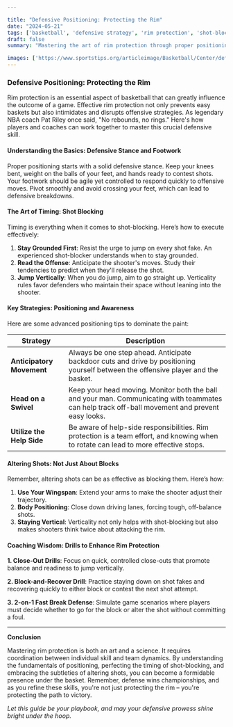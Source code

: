 ```yaml
---

title: "Defensive Positioning: Protecting the Rim"
date: "2024-05-21"
tags: ['basketball', 'defensive strategy', 'rim protection', 'shot-blocking', 'coaching']
draft: false
summary: "Mastering the art of rim protection through proper positioning, shot-blocking timing, and shot alteration to stifle the opposition's scoring attempts."

images: ['https://www.sportstips.org/articleimage/Basketball/Center/defensive_positioning_protecting_the_rim.webp']
---
```


### Defensive Positioning: Protecting the Rim

Rim protection is an essential aspect of basketball that can greatly influence the outcome of a game. Effective rim protection not only prevents easy baskets but also intimidates and disrupts offensive strategies. As legendary NBA coach Pat Riley once said, "No rebounds, no rings." Here's how players and coaches can work together to master this crucial defensive skill.

#### Understanding the Basics: Defensive Stance and Footwork

Proper positioning starts with a solid defensive stance. Keep your knees bent, weight on the balls of your feet, and hands ready to contest shots. Your footwork should be agile yet controlled to respond quickly to offensive moves. Pivot smoothly and avoid crossing your feet, which can lead to defensive breakdowns.

#### The Art of Timing: Shot Blocking

Timing is everything when it comes to shot-blocking. Here’s how to execute effectively:

1. **Stay Grounded First**: Resist the urge to jump on every shot fake. An experienced shot-blocker understands when to stay grounded.
2. **Read the Offense**: Anticipate the shooter's moves. Study their tendencies to predict when they'll release the shot.
3. **Jump Vertically**: When you do jump, aim to go straight up. Verticality rules favor defenders who maintain their space without leaning into the shooter.

#### Key Strategies: Positioning and Awareness

Here are some advanced positioning tips to dominate the paint:

| Strategy                  | Description                                                                                                                                   |
|---------------------------|-----------------------------------------------------------------------------------------------------------------------------------------------|
| **Anticipatory Movement** | Always be one step ahead. Anticipate backdoor cuts and drive by positioning yourself between the offensive player and the basket.             |
| **Head on a Swivel**      | Keep your head moving. Monitor both the ball and your man. Communicating with teammates can help track off-ball movement and prevent easy looks.|
| **Utilize the Help Side** | Be aware of help-side responsibilities. Rim protection is a team effort, and knowing when to rotate can lead to more effective stops.         |

#### Altering Shots: Not Just About Blocks

Remember, altering shots can be as effective as blocking them. Here’s how:

1. **Use Your Wingspan**: Extend your arms to make the shooter adjust their trajectory.
2. **Body Positioning**: Close down driving lanes, forcing tough, off-balance shots.
3. **Staying Vertical**: Verticality not only helps with shot-blocking but also makes shooters think twice about attacking the rim.

#### Coaching Wisdom: Drills to Enhance Rim Protection

**1. Close-Out Drills**: Focus on quick, controlled close-outs that promote balance and readiness to jump vertically.

**2. Block-and-Recover Drill**: Practice staying down on shot fakes and recovering quickly to either block or contest the next shot attempt.

**3. 2-on-1 Fast Break Defense**: Simulate game scenarios where players must decide whether to go for the block or alter the shot without committing a foul.

---

**Conclusion**

Mastering rim protection is both an art and a science. It requires coordination between individual skill and team dynamics. By understanding the fundamentals of positioning, perfecting the timing of shot-blocking, and embracing the subtleties of altering shots, you can become a formidable presence under the basket. Remember, defense wins championships, and as you refine these skills, you're not just protecting the rim – you're protecting the path to victory.

*Let this guide be your playbook, and may your defensive prowess shine bright under the hoop.*
```